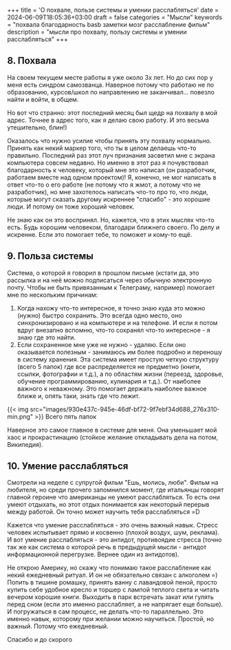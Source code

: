 +++
title = 'О похвале, пользе системы и умении расслабляться'
date = 2024-06-09T18:05:36+03:00
draft = false
categories = "Мысли"
keywords = "похвала благодарность basb заметки мозг расслабление фильм"
description = "мысли про похвалу, пользу системы и умении расслабляться"
+++
## 8. Похвала

На своем текущем месте работы я уже около 3х лет. Но до сих пор у меня есть синдром самозванца. Наверное потому что работаю не по образованию, курсов/школ по направлению не заканчивал... повезло найти и войти, в общем.

Но вот что странно: этот последний месяц был щедр на похвалу в мой адрес. Точнее в адрес того, как я делаю свою работу. И это весьма утешительно, блин!)

Оказалось что нужно усилие чтобы принять эту похвалу нормально. Принять как некий маркер того, что ты в целом делаешь что-то правильно. Последний раз этот луч признания засветил мне с экрана компьютера совсем недавно. Но именно в этот раз я почувствовал благодарность к человеку, который мне это написал (он разработчик, работаем вместе над одном проектом)! Я, конечно, не мог написать в ответ что-то о его работе (не потому что я жмот, а потому что не разработчик), но мне захотелось написать что-то про то, что люди, которые могут сказать другому искреннее "спасибо" - это хорошие люди. И потому он тоже хороший человек.

Не знаю как он это воспринял. Но, кажется, что в этих мыслях что-то есть. Будь хорошим человеком, благодари ближнего своего. По делу и искренне. Если это помогает тебе, то поможет и кому-то ещё.
## 9. Польза системы

Система, о которой я говорил в прошлом письме (кстати да, это рассылка и на неё можно подписаться через обычную электронную почту. Чтобы не быть привязанным к Телеграму, например) помогает мне по нескольким причинам:

1. Когда нахожу что-то интересное, я точно знаю куда это можно (нужно) быстро сохранить. Это всегда одно место, оно синхронизировано и на компьютере и на телефоне. И если я потом вдруг внезапно вспомню, что-то сохранял что-то интересное - я знаю где это найти.
2. Если сохраненное мне уже не нужно - удаляю. Если оно оказывается полезным - занимаюсь им более подробно и переношу в систему хранения. Эта система имеет простую четкую структуру (всего 5 папок) где все распределяется не предметно (книги, ссылки, фотографии и т.д.), а по областям жизни (переезд, здоровье, обучение программированию, кулинария и т.д.). От наиболее важного к неважному. Это помогает держать наиболее важное ближе и, опять таки, знать где что лежит.

{{< img src="images/930e437c-945e-46df-bf72-9f7ebf34d688_276x310-min.png" >}}
Всего пять папок

Наверное это самое главное в системе для меня. Она уменьшает мой хаос и прокрастинацию (стойкое желание откладывать дела на потом, Википедия).
## 10. Умение расслабляться

Смотрели на неделе с супругой фильм "Ешь, молись, люби". Фильм на любителя, но среди прочего запомнился момент, где итальянцы говорят главной героине что американцы не умеют расслабляться. То есть они умеют отдыхать, но этот отдых понимается как некоторый перерыв между работой.
Он точно может научить тебя расслабляться =D

Кажется что умение расслабляться - это очень важный навык. Стресс человек испытывает прямо и косвенно (плохой воздух, шум, реклама). И вот умение расслабляться - это антидот, противоядие стресса (точно так же как система о которой речь в предыдущей мысли - антидот информационной перегрузке. Вернее один из антидотов).

Не открою Америку, но скажу что понимаю такое расслабление как некий ежедневный ритуал. И он не обязательно связан с алкоголем =) Попить в тишине ромашку, принять ванну с лавандовой пеной, просто купить себе удобное кресло и торшер с лампой теплого света и читать вечером хорошие книги. Выходить в парк встречать закат или гулять перед сном (если это именно расслабляет, а не напрягает еще больше). И погружаться в сам процесс, не делать что-то параллельно. Это именно навык, которому при желании можно научиться. Простой, но важный. Потому что ежедневный.

Спасибо и до скорого